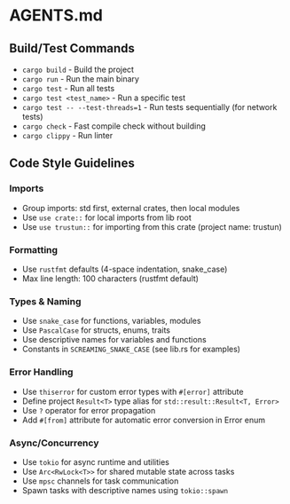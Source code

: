 # AGENTS.md

## Build/Test Commands
- `cargo build` - Build the project
- `cargo run` - Run the main binary
- `cargo test` - Run all tests
- `cargo test <test_name>` - Run a specific test
- `cargo test -- --test-threads=1` - Run tests sequentially (for network tests)
- `cargo check` - Fast compile check without building
- `cargo clippy` - Run linter

## Code Style Guidelines

### Imports
- Group imports: std first, external crates, then local modules
- Use `use crate::` for local imports from lib root
- Use `use trustun::` for importing from this crate (project name: trustun)

### Formatting
- Use `rustfmt` defaults (4-space indentation, snake_case)
- Max line length: 100 characters (rustfmt default)

### Types & Naming
- Use `snake_case` for functions, variables, modules
- Use `PascalCase` for structs, enums, traits
- Use descriptive names for variables and functions
- Constants in `SCREAMING_SNAKE_CASE` (see lib.rs for examples)

### Error Handling
- Use `thiserror` for custom error types with `#[error]` attribute
- Define project `Result<T>` type alias for `std::result::Result<T, Error>`
- Use `?` operator for error propagation
- Add `#[from]` attribute for automatic error conversion in Error enum

### Async/Concurrency
- Use `tokio` for async runtime and utilities
- Use `Arc<RwLock<T>>` for shared mutable state across tasks
- Use `mpsc` channels for task communication
- Spawn tasks with descriptive names using `tokio::spawn`